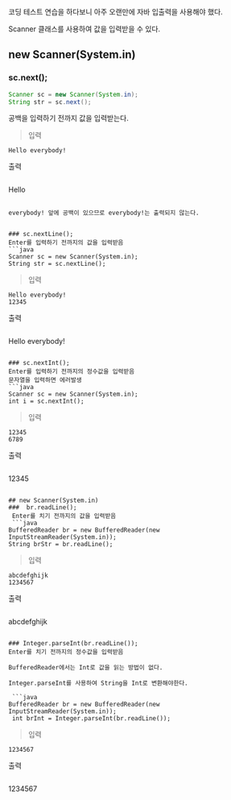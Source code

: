 코딩 테스트 연습을 하다보니 아주 오랜만에 자바 입출력을 사용해야 했다. 

Scanner 클래스를 사용하여 값을 입력받을 수 있다. 

## new Scanner(System.in)
### sc.next();
```java
Scanner sc = new Scanner(System.in);
String str = sc.next();
```
공백을 입력하기 전까지 값을 입력받는다. 

>입력
```
Hello everybody!
```
출력
> ```
Hello
```

everybody! 앞에 공백이 있으므로 everybody!는 출력되지 않는다. 


### sc.nextLine();
Enter를 입력하기 전까지의 값을 입력받음
```java
Scanner sc = new Scanner(System.in);
String str = sc.nextLine();
```
>입력
```
Hello everybody!
12345
```
출력
> ```
Hello everybody!
```

### sc.nextInt();
Enter를 입력하기 전까지의 정수값을 입력받음
문자열을 입력하면 에러발생
```java
Scanner sc = new Scanner(System.in);
int i = sc.nextInt();
```
>입력
```
12345
6789
```
출력
> ```
12345
```

## new Scanner(System.in)
###  br.readLine();
 Enter를 치기 전까지의 값을 입력받음
 ```java
BufferedReader br = new BufferedReader(new InputStreamReader(System.in));
String brStr = br.readLine();
```
>입력
```
abcdefghijk
1234567
```
출력
> ```
abcdefghijk
```

### Integer.parseInt(br.readLine());
Enter를 치기 전까지의 정수값을 입력받음

BufferedReader에서는 Int로 값을 읽는 방법이 없다. 

Integer.parseInt를 사용하여 String을 Int로 변환해야한다.

 ```java
BufferedReader br = new BufferedReader(new InputStreamReader(System.in));
 int brInt = Integer.parseInt(br.readLine());
```
>입력
```
1234567
```
출력
> ```
1234567
```

